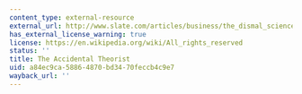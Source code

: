 ```yaml
---
content_type: external-resource
external_url: http://www.slate.com/articles/business/the_dismal_science/1997/01/the_accidental_theorist.html
has_external_license_warning: true
license: https://en.wikipedia.org/wiki/All_rights_reserved
status: ''
title: The Accidental Theorist
uid: a84ec9ca-5886-4870-bd34-70feccb4c9e7
wayback_url: ''
---
```

